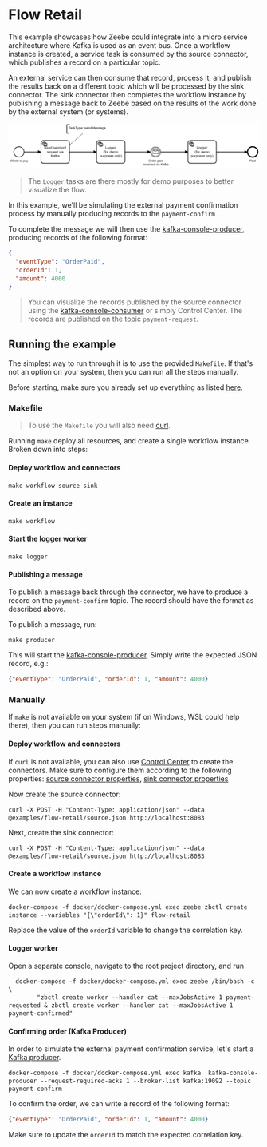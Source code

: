 # Flow Retail

This example showcases how Zeebe could integrate into a micro service architecture
where Kafka is used as an event bus. Once a workflow instance is created, a service
task is consumed by the source connector, which publishes a record on a particular topic.

An external service can then consume that record, process it, and publish the results back
on a different topic which will be processed by the sink connector. The sink connector then
completes the workflow instance by publishing a message back to Zeebe based on the results
of the work done by the external system (or systems). 

![Process](process.png)

> The `Logger` tasks are there mostly for demo purposes to better visualize the flow.

In this example, we'll be simulating the external payment confirmation process by manually producing
records to the `payment-confirm` .

To complete the message we will then use the [kafka-console-producer](https://kafka.apache.org/quickstart#quickstart_send),
producing records of the following format:

```json
{
  "eventType": "OrderPaid", 
  "orderId": 1,
  "amount": 4000
}
```

> You can visualize the records published by the source connector using the [kafka-console-consumer](https://kafka.apache.org/quickstart#quickstart_consume)
  or simply Control Center. The records are published on the topic `payment-request`.

## Running the example

The simplest way to run through it is to use the provided `Makefile`. If that's not an
option on your system, then you can run all the steps manually.

Before starting, make sure you already set up everything as listed [here](https://github.com/zeebe-io/kafka-connect-zeebe/tree/master/examples#setup).

### Makefile

> To use the `Makefile` you will also need [curl](https://curl.haxx.se/).

Running `make` deploy all resources, and create a single workflow instance. Broken down into steps:

#### Deploy workflow and connectors

```shell
make workflow source sink
```

#### Create an instance

```shell
make workflow
```

#### Start the logger worker

```shell
make logger
```

#### Publishing a message

To publish a message back through the connector, we have to produce a record on the `payment-confirm` topic. The record should have the format as described above.

To publish a message, run:

```shell
make producer
```

This will start the [kafka-console-producer](https://kafka.apache.org/quickstart#quickstart_send).
Simply write the expected JSON record, e.g.:

```json
{"eventType": "OrderPaid", "orderId": 1, "amount": 4000}
``` 

### Manually

If `make` is not available on your system (if on Windows, WSL could help there), then you can run
steps manually:

#### Deploy workflow and connectors

If `curl` is not available, you can also use [Control Center](http://localhost:9021) to create the connectors.
Make sure to configure them according to the following properties: [source connector properties](source.json), [sink connector properties](sink.json)

Now create the source connector:
```shell
curl -X POST -H "Content-Type: application/json" --data @examples/flow-retail/source.json http://localhost:8083
```

Next, create the sink connector:

```
curl -X POST -H "Content-Type: application/json" --data @examples/flow-retail/source.json http://localhost:8083
```

#### Create a workflow instance

We can now create a workflow instance:

```shell
docker-compose -f docker/docker-compose.yml exec zeebe zbctl create instance --variables "{\"orderId\": 1}" flow-retail
```

Replace the value of the `orderId` variable to change the correlation key.

#### Logger worker

Open a separate console, navigate to the root project directory, and run

```shell
  docker-compose -f docker/docker-compose.yml exec zeebe /bin/bash -c \
		"zbctl create worker --handler cat --maxJobsActive 1 payment-requested & zbctl create worker --handler cat --maxJobsActive 1 payment-confirmed"
```

#### Confirming order (Kafka Producer)

In order to simulate the external payment confirmation service, let's start a
[Kafka producer](https://kafka.apache.org/quickstart#quickstart_send).

```shell
docker-compose -f docker/docker-compose.yml exec kafka  kafka-console-producer --request-required-acks 1 --broker-list kafka:19092 --topic payment-confirm
```

To confirm the order, we can write a record of the following format:

```json
{"eventType": "OrderPaid", "orderId": 1, "amount": 4000}
``` 

Make sure to update the `orderId` to match the expected correlation key.
